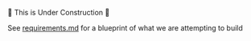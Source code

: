 :construction: This is Under Construction :construction:

See [requirements.md](requirements.md) for a blueprint of what we are attempting to build
